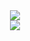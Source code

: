 <div align="center">
  <img src="https://readme-typing-svg.demolab.com?font=JetBrains+Mono&pause=1000&color=000000&center=true&vCenter=true&multiline=true&repeat=false&width=435&height=80&lines=Hi+I'm+Rendio;Welcome+to+my+Github+Profile"/>
  <br/>
  <img src="https://lanyard.cnrad.dev/api/757142104588812368?theme=dark&hideDiscrim=true&idleMessage=Probably%20doing%20something%20else...&bg=171212"/>
</div>